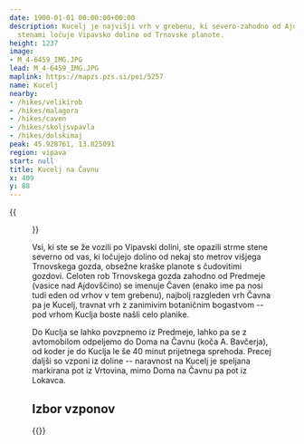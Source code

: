 ```yaml
---
date: 1900-01-01 00:00:00+00:00
description: Kucelj je najvišji vrh v grebenu, ki severo-zahodno od Ajdovščine s strmimi
  stenami ločuje Vipavsko dolino od Trnovske planote.
height: 1237
image:
- M_4-6459_IMG.JPG
lead: M_4-6459_IMG.JPG
maplink: https://mapzs.pzs.si/poi/5257
name: Kucelj
nearby:
- /hikes/velikirob
- /hikes/malagora
- /hikes/caven
- /hikes/skoljsvpavla
- /hikes/dolskimaj
peak: 45.928761, 13.825091
region: vipava
start: null
title: Kucelj na Čavnu
x: 409
y: 88
---
```

{{<figure src="M_4-6459_IMG.JPG" caption="Pogled na Kucelj iz Vipavske doline">}}

Vsi, ki ste se že vozili po Vipavski dolini, ste opazili strme stene severno od vas, ki ločujejo dolino od nekaj sto metrov višjega Trnovskega gozda, obsežne kraške planote s čudovitimi gozdovi. Celoten rob Trnovskega gozda zahodno od Predmeje (vasice nad Ajdovščino) se imenuje Čaven (enako ime pa nosi tudi eden od vrhov v tem grebenu), najbolj razgleden vrh Čavna pa je Kucelj, travnat vrh z zanimivim botaničnim bogastvom -- pod vrhom Kuclja boste našli celo planike.

Do Kuclja se lahko povzpnemo iz Predmeje, lahko pa se z avtomobilom odpeljemo do Doma na Čavnu (koča A. Bavčerja), od koder je do Kuclja le še 40 minut prijetnega sprehoda. Precej daljši so vzponi iz doline -- naravnost na Kucelj je speljana markirana pot iz Vrtovina, mimo Doma na Čavnu pa pot iz Lokavca.

## Izbor vzponov

{{<multipath-hike-list>}}
